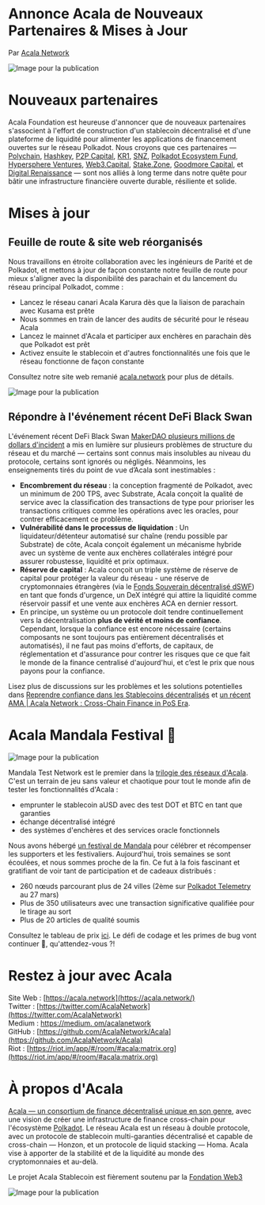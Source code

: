 # Annonce Acala de Nouveaux Partenaires & Mises à Jour

Par [Acala Network](https://medium.com/u/43f74518f3f4?source=post_page-----e81a34844b5c--------------------------------)

![Image pour la publication](https://miro.medium.com/max/1690/0*ffsizR7cemoNYcIC.gif)

# Nouveaux partenaires

Acala Foundation est heureuse d'annoncer que de nouveaux partenaires s'associent à l'effort de construction d'un stablecoin décentralisé et d'une plateforme de liquidité pour alimenter les applications de financement ouvertes sur le réseau Polkadot. Nous croyons que ces partenaires — [Polychain](https://polychain.capital/), [Hashkey](https://www.hashkey.com/), [P2P Capital](https://www.p2pcap.com/), [KR1](https://www.kryptonite1.co/), [SNZ](https://snzholding.com/), [Polkadot Ecosystem Fund](https://polkadot.network/announcing-the-polkadot-ecosystem-fund/), [Hypersphere Ventures](https://www.hypersphere.ventures/), [Web3.Capital](https://web3.capital/), [Stake.Zone](http://stake.zone/), [Goodmore Capital](http://goodmore.capital/), et [Digital Renaissance](https://drf.ee/) — sont nos alliés à long terme dans notre quête pour bâtir une infrastructure financière ouverte durable, résiliente et solide.

# Mises à jour

## Feuille de route & site web réorganisés

Nous travaillons en étroite collaboration avec les ingénieurs de Parité et de Polkadot, et mettons à jour de façon constante notre feuille de route pour mieux s'aligner avec la disponibilité des parachain et du lancement du réseau principal Polkadot, comme :

- Lancez le réseau canari Acala Karura dès que la liaison de parachain avec Kusama est prête
- Nous sommes en train de lancer des audits de sécurité pour le réseau Acala
- Lancez le mainnet d'Acala et participer aux enchères en parachain dès que Polkadot est prêt
- Activez ensuite le stablecoin et d'autres fonctionnalités une fois que le réseau fonctionne de façon constante

Consultez notre site web remanié [acala.network](https://acala.network/) pour plus de détails.

![Image pour la publication](https://miro.medium.com/max/2800/0*cfF4u6DYuXgCRRWi.jpg)

## Répondre à l'événement récent DeFi Black Swan

L'événement récent DeFi Black Swan [MakerDAO plusieurs millions de dollars d'incident](https://medium.com/@whiterabbit_hq/black-thursday-for-makerdao-8-32-million-was-liquidated-for-0-dai-36b83cac56b6) a mis en lumière sur plusieurs problèmes de structure du réseau et du marché — certains sont connus mais insolubles au niveau du protocole, certains sont ignorés ou négligés. Néanmoins, les enseignements tirés du point de vue d’Acala sont inestimables :

- **Encombrement du réseau** : la conception fragmenté de Polkadot, avec un minimum de 200 TPS, avec Substrate, Acala conçoit la qualité de service avec la classification des transactions de type pour prioriser les transactions critiques comme les opérations avec les oracles, pour contrer efficacement ce problème.
- **Vulnérabilité dans le processus de liquidation** : Un liquidateur/détenteur automatisé sur chaîne (rendu possible par Substrate) de côte, Acala conçoit également un mécanisme hybride avec un système de vente aux enchères collatérales intégré pour assurer robustesse, liquidité et prix optimaux.
- **Réserve de capital** : Acala conçoit un triple système de réserve de capital pour protéger la valeur du réseau - une réserve de cryptomonnaies étrangères (via le [Fonds Souverain décentralisé dSWF](https://github.com/AcalaNetwork/Acala-white-paper/blob/master/Building_a_Decentralized_Sovereign_Wealth_Fund.pdf)) en tant que fonds d'urgence, un DeX intégré qui attire la liquidité comme réservoir passif et une vente aux enchères ACA en dernier ressort.
- En principe, un système ou un protocole doit tendre continuellement vers la décentralisation **plus de vérité et moins de confiance**. Cependant, lorsque la confiance est encore nécessaire (certains composants ne sont toujours pas entièrement décentralisés et automatisés), il ne faut pas moins d'efforts, de capitaux, de réglementation et d'assurance pour contrer les risques que ce que fait le monde de la finance centralisé d'aujourd'hui, et c’est le prix que nous payons pour la confiance.

Lisez plus de discussions sur les problèmes et les solutions potentielles dans [Reprendre confiance dans les Stablecoins décentralisés](https://medium.com/acalanetwork/regaining-confidence-in-decentralized-stablecoins-bd98ba8e3c83) et [un récent AMA | Acala Network : Cross-Chain Finance in PoS Era](https://polkabase.com/blog/1217).

# Acala Mandala Festival 🎉

![Image pour la publication](https://miro.medium.com/max/1198/1*8SoYawu6H1fqnlEWmo5xsg.gif)

Mandala Test Network est le premier dans la [trilogie des réseaux d'Acala](https://medium.com/acalanetwork/announcing-the-acala-mandala-testnet-proof-of-liveness-partners-and-ecosystem-projects-3863f02df946). C'est un terrain de jeu sans valeur et chaotique pour tout le monde afin de tester les fonctionnalités d'Acala :

- emprunter le stablecoin aUSD avec des test DOT et BTC en tant que garanties
- échange décentralisé intégré
- des systèmes d'enchères et des services oracle fonctionnels

Nous avons hébergé [un festival de Mandala](https://medium.com/acalanetwork/mandala-festival-prize-drops-3ae68df0dfa6) pour célébrer et récompenser les supporters et les festivaliers. Aujourd'hui, trois semaines se sont écoulées, et nous sommes proche de la fin. Ce fut à la fois fascinant et gratifiant de voir tant de participation et de cadeaux distribués :

- 260 nœuds parcourant plus de 24 villes (2ème sur [Polkadot Telemetry](https://telemetry.polkadot.io/#list/Acala%20Mandala%20Testnet) au 27 mars)
- Plus de 350 utilisateurs avec une transaction significative qualifiée pour le tirage au sort
- Plus de 20 articles de qualité soumis

Consultez le tableau de prix [ici](https://github.com/AcalaNetwork/Acala/wiki/W.-Contribution-&-Rewards). Le défi de codage et les primes de bug vont continuer 🚀, qu'attendez-vous ?!

# Restez à jour avec Acala

Site Web : [https://acala.network](https://acala.network/)  
Twitter : [https://twitter.com/AcalaNetwork](https://twitter.com/AcalaNetwork)  
Medium : [https://medium. om/acalanetwork](https://medium.com/acalanetwork)  
GitHub : [https://github.com/AcalaNetwork/Acala](https://github.com/AcalaNetwork/Acala)  
Riot : [https://riot.im/app/#/room/#acala:matrix.org](https://riot.im/app/#/room/#acala:matrix.org)

# À propos d'Acala

[Acala — un consortium de finance décentralisé unique en son genre](https://medium.com/acalanetwork/acala-powering-cross-blockchain-open-finance-applications-on-polkadot-abb6075a6edf), avec une vision de créer une infrastructure de finance cross-chain pour l'écosystème [Polkadot](https://polkadot.network/). Le réseau Acala est un réseau à double protocole, avec un protocole de stablecoin multi-garanties décentralisé et capable de cross-chain — Honzon, et un protocole de liquid stacking — Homa. Acala vise à apporter de la stabilité et de la liquidité au monde des cryptomonnaies et au-delà.

Le projet Acala Stablecoin est fièrement soutenu par la [Fondation Web3](https://web3.foundation/)

![Image pour la publication](https://miro.medium.com/max/1500/0*xDQHH-Y6U1avx7lm.jpg)

